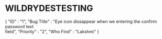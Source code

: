 # WILDRYDESTESTING
{ 
"ID" : "1",
"Bug Title" : "Eye icon dissappear when we entering the confirm password text       
                 field",
"Priority" : "2",
"Who Find" : "Lakshmi"
}